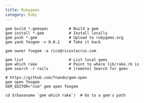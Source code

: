 ```yaml
---
title: Rubygems
category: Ruby
---
```


    gem build *.gemspec         # Build a gem
    gem install *.gem           # Install locally
    gem push *.gem              # Upload to rubygems.org
    gem yank foogem -v 0.0.1    # Take it back

    gem owner foogem -a rico@ricostacruz.com

    gem list                    # List local gems
    gem which rake              # Point to where lib/rake.rb is
    gem search -r rails         # [remote] Search for gems

    # https://github.com/fnando/gem-open
    gem open foogem
    GEM_EDITOR="vim" gem open foogem

    cd $(basename `gem which rake`)  # Go to a gem's path
